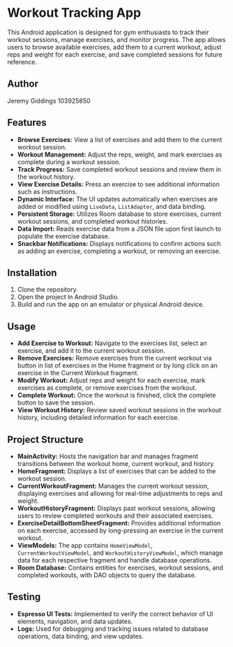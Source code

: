 # Workout Tracking App

This Android application is designed for gym enthusiasts to track their workout sessions, manage exercises, and monitor progress. The app allows users to browse available exercises, add them to a current workout, adjust reps and weight for each exercise, and save completed sessions for future reference.

## Author

Jeremy Giddings 103925850

## Features

- **Browse Exercises:** View a list of exercises and add them to the current workout session.
- **Workout Management:** Adjust the reps, weight, and mark exercises as complete during a workout session.
- **Track Progress:** Save completed workout sessions and review them in the workout history.
- **View Exercise Details:** Press an exercise to see additional information such as instructions.
- **Dynamic Interface:** The UI updates automatically when exercises are added or modified using `LiveData`, `ListAdapter`, and data binding.
- **Persistent Storage:** Utilizes Room database to store exercises, current workout sessions, and completed workout histories.
- **Data Import:** Reads exercise data from a JSON file upon first launch to populate the exercise database.
- **Snackbar Notifications:** Displays notifications to confirm actions such as adding an exercise, completing a workout, or removing an exercise.

## Installation

1. Clone the repository.
2. Open the project in Android Studio.
3. Build and run the app on an emulator or physical Android device.

## Usage

- **Add Exercise to Workout:** Navigate to the exercises list, select an exercise, and add it to the current workout session.
- **Remove Exercises:** Remove exercises from the current workout via button in list of exercises in the Home fragment or by long click on an exercise in the Current Workout fragment.
- **Modify Workout:** Adjust reps and weight for each exercise, mark exercises as complete, or remove exercises from the workout.
- **Complete Workout:** Once the workout is finished, click the complete button to save the session.
- **View Workout History:** Review saved workout sessions in the workout history, including detailed information for each exercise.

## Project Structure

- **MainActivity:** Hosts the navigation bar and manages fragment transitions between the workout home, current workout, and history.
- **HomeFragment:** Displays a list of exercises that can be added to the workout session.
- **CurrentWorkoutFragment:** Manages the current workout session, displaying exercises and allowing for real-time adjustments to reps and weight.
- **WorkoutHistoryFragment:** Displays past workout sessions, allowing users to review completed workouts and their associated exercises.
- **ExerciseDetailBottomSheetFragment:** Provides additional information on each exercise, accessed by long-pressing an exercise in the current workout.
- **ViewModels:** The app contains `HomeViewModel`, `CurrentWorkoutViewModel`, and `WorkoutHistoryViewModel`, which manage data for each respective fragment and handle database operations.
- **Room Database:** Contains entities for exercises, workout sessions, and completed workouts, with DAO objects to query the database.

## Testing

- **Espresso UI Tests:** Implemented to verify the correct behavior of UI elements, navigation, and data updates.
- **Logs:** Used for debugging and tracking issues related to database operations, data binding, and view updates.
